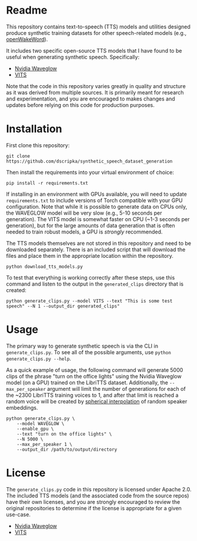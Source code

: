 # Readme

This repository contains text-to-speech (TTS) models and utilities designed produce synthetic training datasets for other speech-related models (e.g., [openWakeWord](https://github.com/dscripka/openWakeWord)).

It includes two specific open-source TTS models that I have found to be useful when generating synthetic speech. Specifically:

- [Nvidia Waveglow](https://github.com/NVIDIA/waveglow)
- [VITS](https://github.com/jaywalnut310/vits)

Note that the code in this repository varies greatly in quality and structure as it was derived from multiple sources. It is primarily meant for research and experimentation, and you are encouraged to makes changes and updates before relying on this code for production purposes.

# Installation

First clone this repository:

`git clone https://github.com/dscripka/synthetic_speech_dataset_generation`

Then install the requirements into your virtual environment of choice:

`pip install -r requirements.txt`

If installing in an environment with GPUs available, you will need to update `requirements.txt` to include versions of Torch compatible with your GPU configuration. Note that while it is possible to generate data on CPUs only, the WAVEGLOW model will be very slow (e.g., 5-10 seconds per generation). The VITS model is somewhat faster on CPU (~1-3 seconds per generation), but for the large amounts of data generation that is often needed to train robust models, a GPU is *strongly* recommended.

The TTS models themselves are not stored in this repository and need to be downloaded separately. There is an included script that will download the files and place them in the appropriate location within the repository.

`python download_tts_models.py`

To test that everything is working correctly after these steps, use this command and listen to the output in the `generated_clips` directory that is created:

`python generate_clips.py --model VITS --text "This is some test speech" --N 1 --output_dir generated_clips"`

# Usage

The primary way to generate synthetic speech is via the CLI in `generate_clips.py`. To see all of the possible arguments, use `python generate_clips.py --help`.

As a quick example of usage, the following command will generate 5000 clips of the phrase "turn on the office lights" using the Nvidia Waveglow model (on a GPU) trained on the LibriTTS dataset. Additionally, the `--max_per_speaker` argument will limit the number of generations for each of the ~2300 LibriTTS training voices to 1, and after that limit is reached a random voice will be created by [spherical interpolation](https://en.wikipedia.org/wiki/Slerp) of random speaker embeddings.

```
python generate_clips.py \
    --model WAVEGLOW \
    --enable_gpu \
    --text "turn on the office lights" \
    --N 5000 \
    --max_per_speaker 1 \
    --output_dir /path/to/output/directory
```

# License

The `generate_clips.py` code in this repository is licensed under Apache 2.0. The included TTS models (and the associated code from the source repos) have their own licenses, and you are strongly encouraged to review the original repositories to determine if the license is appropriate for a given use-case.

- [Nvidia Waveglow](https://github.com/NVIDIA/waveglow)
- [VITS](https://github.com/jaywalnut310/vits)